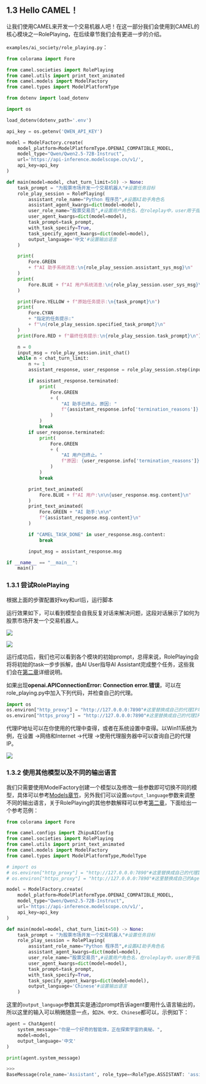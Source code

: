 ## 1.3 Hello CAMEL！

让我们使用CAMEL来开发一个交易机器人吧！在这一部分我们会使用到CAMEL的核心模块之一RolePlaying，在后续章节我们会有更进一步的介绍。

`examples/ai_society/role_playing.py`：

```python
from colorama import Fore

from camel.societies import RolePlaying
from camel.utils import print_text_animated
from camel.models import ModelFactory
from camel.types import ModelPlatformType

from dotenv import load_dotenv

import os

load_dotenv(dotenv_path='.env')

api_key = os.getenv('QWEN_API_KEY')

model = ModelFactory.create(
    model_platform=ModelPlatformType.OPENAI_COMPATIBLE_MODEL,
    model_type="Qwen/Qwen2.5-72B-Instruct",
    url='https://api-inference.modelscope.cn/v1/',
    api_key=api_key
)

def main(model=model, chat_turn_limit=50) -> None:
    task_prompt = "为股票市场开发一个交易机器人"#设置任务目标
    role_play_session = RolePlaying(
        assistant_role_name="Python 程序员",#设置AI助手角色名
        assistant_agent_kwargs=dict(model=model),
        user_role_name="股票交易员",#设置用户角色名，在roleplay中，user用于指导AI助手完成任务
        user_agent_kwargs=dict(model=model),
        task_prompt=task_prompt,
        with_task_specify=True,
        task_specify_agent_kwargs=dict(model=model),
        output_language='中文'#设置输出语言
    )

    print(
        Fore.GREEN
        + f"AI 助手系统消息:\n{role_play_session.assistant_sys_msg}\n"
    )
    print(
        Fore.BLUE + f"AI 用户系统消息:\n{role_play_session.user_sys_msg}\n"
    )

    print(Fore.YELLOW + f"原始任务提示:\n{task_prompt}\n")
    print(
        Fore.CYAN
        + "指定的任务提示:"
        + f"\n{role_play_session.specified_task_prompt}\n"
    )
    print(Fore.RED + f"最终任务提示:\n{role_play_session.task_prompt}\n")

    n = 0
    input_msg = role_play_session.init_chat()
    while n < chat_turn_limit:
        n += 1
        assistant_response, user_response = role_play_session.step(input_msg)

        if assistant_response.terminated:
            print(
                Fore.GREEN
                + (
                    "AI 助手已终止。原因: "
                    f"{assistant_response.info['termination_reasons']}."
                )
            )
            break
        if user_response.terminated:
            print(
                Fore.GREEN
                + (
                    "AI 用户已终止。"
                    f"原因: {user_response.info['termination_reasons']}."
                )
            )
            break

        print_text_animated(
            Fore.BLUE + f"AI 用户:\n\n{user_response.msg.content}\n"
        )
        print_text_animated(
            Fore.GREEN + "AI 助手:\n\n"
            f"{assistant_response.msg.content}\n"
        )

        if "CAMEL_TASK_DONE" in user_response.msg.content:
            break

        input_msg = assistant_response.msg

if __name__ == "__main__":
    main()

```

### 1.3.1 尝试RolePlaying

根据上面的步骤配置好key和url后，运行脚本

运行效果如下，可以看到模型会自我反复对话来解决问题，这段对话展示了如何为股票市场开发一个交易机器人。

![](../images/image-9.png)

![](../images/image-6.png)

运行成功后，我们也可以看到各个模块的初始prompt，总得来说，RolePlaying会将将初始的task一步步拆解，由AI User指导AI Assistant完成整个任务，这些我们会在[第二章](https://fmhw1n4zpn.feishu.cn/docx/AF4XdOZpIo6TOaxzDK8cxInNnCe#share-X1VwdB394o7hoEx43CWc7WbenEg)详细说明。

如果出现**openai.APIConnectionError: Connection error.错误**，可以在role\_playing.py中加入下列代码，并检查自己的代理。

```python
import os
os.environ["http_proxy"] = "http://127.0.0.0:7890"#这里替换成自己的代理IP地址
os.environ["https_proxy"] = "http://127.0.0.0:7890"#这里替换成自己的代理IP地址
```

代理IP地址可以在你使用的代理中查得，或者在系统设置中查得。以Win11系统为例，在设置 ->网络和Internet ->代理 ->使用代理服务器中可以查询自己的代理IP。

![](../images/{0F412F01-E241-4951-BAE0-820EA120D544}.png)

### 1.3.2 使用其他模型以及不同的输出语言

我们只需要使用ModelFactory创建一个模型以及修改一些参数即可切换不同的模型，具体可以参考[Models章节](https://fmhw1n4zpn.feishu.cn/docx/AF4XdOZpIo6TOaxzDK8cxInNnCe#share-Bxl5duiIHoskBwxi9eEceCj5nlc)，另外我们可以设置`output_language`参数来调整不同的输出语言，关于RolePlaying的其他参数解释可以参考[第二章](https://fmhw1n4zpn.feishu.cn/docx/AF4XdOZpIo6TOaxzDK8cxInNnCe#share-X1VwdB394o7hoEx43CWc7WbenEg)，下面给出一个参考范例：

```python
from colorama import Fore

from camel.configs import ZhipuAIConfig
from camel.societies import RolePlaying
from camel.utils import print_text_animated
from camel.models import ModelFactory
from camel.types import ModelPlatformType,ModelType

# import os
# os.environ["http_proxy"] = "http://127.0.0.0:7890"#这里替换成自己的代理IP地址
# os.environ["https_proxy"] = "http://127.0.0.0:7890"#这里替换成自己的AgentIP地址

model = ModelFactory.create(
    model_platform=ModelPlatformType.OPENAI_COMPATIBLE_MODEL,
    model_type="Qwen/Qwen2.5-72B-Instruct",
    url='https://api-inference.modelscope.cn/v1/',
    api_key=api_key
)

def main(model=model, chat_turn_limit=50) -> None:
    task_prompt = "为股票市场开发一个交易机器人"#设置任务目标
    role_play_session = RolePlaying(
        assistant_role_name="Python 程序员",#设置AI助手角色名
        assistant_agent_kwargs=dict(model=model),
        user_role_name="股票交易员",#设置用户角色名，在roleplay中，user用于指导AI助手完成任务
        user_agent_kwargs=dict(model=model),
        task_prompt=task_prompt,
        with_task_specify=True,
        task_specify_agent_kwargs=dict(model=model),
        output_language='Chinese'#设置输出语言
    )
```

这里的`output_language`参数其实是通过prompt告诉agent要用什么语言输出的，所以这里的输入可以稍微随意一点，如`ZH、中文、Chinese`都可以，示例如下：

```python
agent = ChatAgent(
    system_message="你是一个好奇的智能体，正在探索宇宙的奥秘。",
    model=model,
    output_language='中文'
)

print(agent.system_message)

>>>
BaseMessage(role_name='Assistant', role_type=<RoleType.ASSISTANT: 'assistant'>, meta_dict=None, content='你是一个好奇的智能体，正在探索宇宙的奥秘。\nRegardless of the input language, you must output text in 中文.', video_bytes=None, image_list=None, image_detail='auto', video_detail='low', parsed=None)
```

